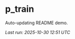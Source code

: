 # p_train

Auto-updating README demo.

<!--START_SECTION:status-->
_Last run: 2025-10-30 12:51 UTC_
<!--END_SECTION:status-->


















































































































































































































































































































































































































































































































































































































































































































































































































































































































































































































































































































































































































































































































































































































































































































































































